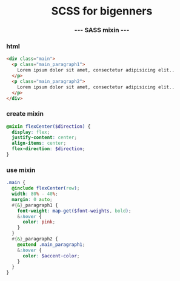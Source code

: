 <p align="center">
  <h1 align="center">SCSS for bigenners</h1>
  <h3 align="center">--- SASS mixin ---</h3>

### html

```html
<div class="main">
  <p class="main_paragraph1">
    Lorem ipsum dolor sit amet, consectetur adipisicing elit..
  </p>
  <p class="main_paragraph2">
    Lorem ipsum dolor sit amet, consectetur adipisicing elit..
  </p>
</div>
```

### create mixin

```scss
@mixin flexCenter($direction) {
  display: flex;
  justify-content: center;
  align-items: center;
  flex-direction: $direction;
}
```

### use mixin

```scss
.main {
  @include flexCenter(row);
  width: 80% - 40%;
  margin: 0 auto;
  #{&}_paragraph1 {
    font-weight: map-get($font-weights, bold);
    &:hover {
      color: pink;
    }
  }
  #{&}_paragraph2 {
    @extend .main_paragraph1;
    &:hover {
      color: $accent-color;
    }
  }
}
```
